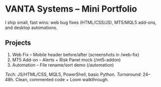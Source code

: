 # VANTA Systems – Mini Portfolio
I ship small, fast wins: web bug fixes (HTML/CSS/JS), MT5/MQL5 add-ons, and desktop automations.

## Projects
1) Web Fix – Mobile header before/after (screenshots in /web-fix)
2) MT5 Add-on – Alerts + Risk Panel mock (/mt5-addon)
3) Automation – File rename/sort demo (/automation)

*Tech:* JS/HTML/CSS, MQL5, PowerShell, basic Python.
*Turnaround:* 24–48h. Clean, commented code + Loom walkthrough.
